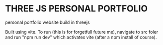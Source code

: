 # THREE JS PERSONAL PORTFOLIO
personal portfolio website build in threejs

Built using vite. To run (this is for forgetfull future me), navigate to src foler and run "npm run dev" which activates vite (after a npm install of course).
 